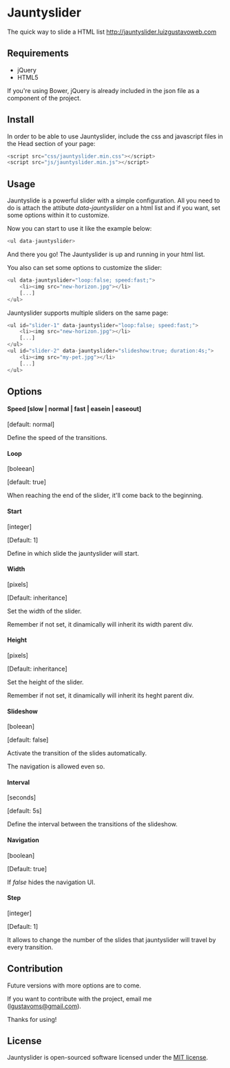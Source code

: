 # Jauntyslider
The quick way to slide a HTML list http://jauntyslider.luizgustavoweb.com

## Requirements
- jQuery
- HTML5

If you're using Bower, jQuery is already included in the json file as a component of the project.

## Install
In order to be able to use Jauntyslider, include the css and javascript files in the Head section of your page:

```javascript
<script src="css/jauntyslider.min.css"></script>
<script src="js/jauntyslider.min.js"></script>
```

## Usage
Jauntyslide is a powerful slider with a simple configuration. All you need to do is attach the attibute <em>data-jauntyslider</em> on a html list and if you want, set some options within it to customize.

Now you can start to use it like the example below:

```javascript
<ul data-jauntyslider>
```

And there you go! The Jauntyslider is up and running in your html list.

You also can set some options to customize the slider:

```javascript
<ul data-jauntyslider="loop:false; speed:fast;">
	<li><img src="new-horizon.jpg"></li>
	[...]
</ul>
```

Jauntyslider supports multiple sliders on the same page:

```javascript
<ul id="slider-1" data-jauntyslider="loop:false; speed:fast;">
	<li><img src="new-horizon.jpg"></li>
	[...]
</ul>
<ul id="slider-2" data-jauntyslider="slideshow:true; duration:4s;">
	<li><img src="my-pet.jpg"></li>
	[...]
</ul>
```

## Options

#### Speed [slow | normal | fast | easein | easeout]

[default: normal]

Define the speed of the transitions.

#### Loop
[boleean]

[default: true]

When reaching the end of the slider, it'll come back to the beginning.

#### Start
[integer]

[Default: 1]

Define in which slide the jauntyslider will start. 

#### Width
[pixels] 

[Default: inheritance]

Set the width of the slider. 

Remember if not set, it dinamically will inherit its width parent div.

#### Height
[pixels]

[Default: inheritance]

Set the height of the slider. 

Remember if not set, it dinamically will inherit its heght parent div.

#### Slideshow
[boleean]

[default: false]

Activate the transition of the slides automatically. 

The navigation is allowed even so.

#### Interval
[seconds]

[default: 5s]

Define the interval between the transitions of the slideshow.

#### Navigation
[boolean]

[Default: true]

If <em>false</em> hides the navigation UI.

#### Step
[integer]

[Default: 1]

It allows to change the number of the slides that jauntyslider will travel by every transition.

## Contribution
Future versions with more options are to come.

If you want to contribute with the project, email me ([lgustavoms@gmail.com](mailto:lgustavoms@gmail.com)).

Thanks for using!

## License
Jauntyslider is open-sourced software licensed under the [MIT license](http://opensource.org/licenses/MIT).
